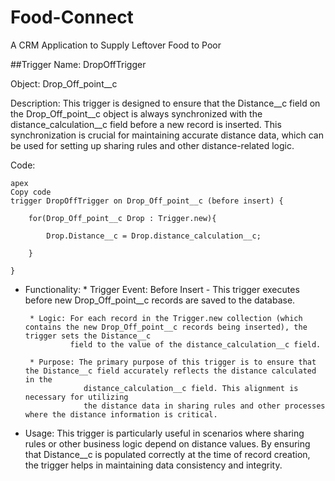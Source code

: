 # Food-Connect
A CRM Application to Supply Leftover Food to Poor


##Trigger Name: DropOffTrigger

Object: Drop_Off_point__c

Description:
This trigger is designed to ensure that the Distance__c field on the Drop_Off_point__c object is always synchronized with the distance_calculation__c field before a new record is inserted. 
This synchronization is crucial for maintaining accurate distance data, which can be used for setting up sharing rules and other distance-related logic.

Code:
```
apex
Copy code
trigger DropOffTrigger on Drop_Off_point__c (before insert) {

    for(Drop_Off_point__c Drop : Trigger.new){

        Drop.Distance__c = Drop.distance_calculation__c;

    }

}
```


* Functionality:
       * Trigger Event: Before Insert - This trigger executes before new Drop_Off_point__c records are saved to the database.

       * Logic: For each record in the Trigger.new collection (which contains the new Drop_Off_point__c records being inserted), the trigger sets the Distance__c 
                field to the value of the distance_calculation__c field.
       
       * Purpose: The primary purpose of this trigger is to ensure that the Distance__c field accurately reflects the distance calculated in the 
                   distance_calculation__c field. This alignment is necessary for utilizing
                   the distance data in sharing rules and other processes where the distance information is critical.

* Usage: This trigger is particularly useful in scenarios where sharing rules or other business logic depend on distance values. By ensuring that Distance__c 
                is populated correctly at the time of record creation,
                the trigger helps in maintaining data consistency and integrity.

